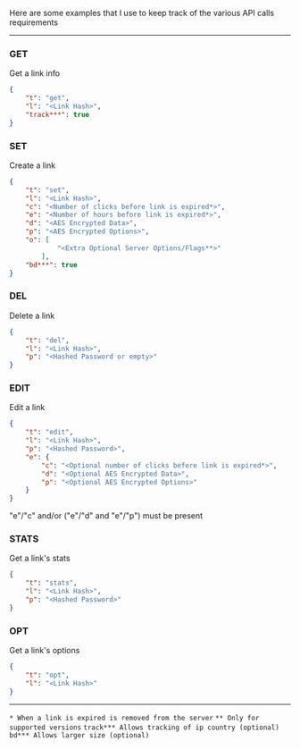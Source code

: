 Here are some examples that I use to keep track of the various API calls requirements

---

### GET

Get a link info

```json
{
	"t": "get",
	"l": "<Link Hash>",
	"track***": true
}
```

### SET

Create a link

```json
{
	"t": "set",
	"l": "<Link Hash>",
	"c": "<Number of clicks before link is expired*>",
	"e": "<Number of hours before link is expired*>",
	"d": "<AES Encrypted Data>",
	"p": "<AES Encrypted Options>",
	"o": [
			"<Extra Optional Server Options/Flags**>"
		],
	"bd***": true
}
```

### DEL

Delete a link

```json
{
	"t": "del",
	"l": "<Link Hash>",
	"p": "<Hashed Password or empty>"
}
```

### EDIT

Edit a link

```json
{
	"t": "edit",
	"l": "<Link Hash>",
	"p": "<Hashed Password>",
	"e": {
		"c": "<Optional number of clicks before link is expired*>",
		"d": "<Optional AES Encrypted Data>",
		"p": "<Optional AES Encrypted Options>"
	}
}
```

"e"/"c" and/or ("e"/"d" and "e"/"p") must be present

### STATS

Get a link's stats

```json
{
	"t": "stats",
	"l": "<Link Hash>",
	"p": "<Hashed Password>"
}
```

### OPT

Get a link's options

```json
{
	"t": "opt",
	"l": "<Link Hash>"
}
```
---

`* When a link is expired is removed from the server`
`** Only for supported versions`
`track*** Allows tracking of ip country (optional)`
`bd*** Allows larger size (optional)`